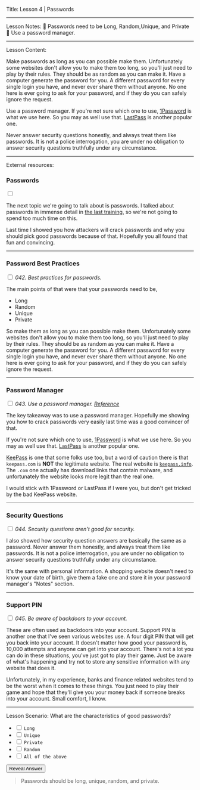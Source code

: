 Title:
Lesson 4 | Passwords

---

Lesson Notes:
:dart: Passwords need to be Long, Random,Unique, and Private
:dart: Use a password manager.

---

Lesson Content:

Make passwords as long as you can possible make them. Unfortunately some websites don't allow you to make them too long, so you'll just need to play by their rules. They should be as random as you can make it. Have a computer generate the password for you. A different password for every single login you have, and never ever share them without anyone. No one here is ever going to ask for your password, and if they do you can safely ignore the request.

Use a password manager. If you're not sure which one to use, [1Password]() is what we use here. So you may as well use that. [LastPass]() is another popular one.

Never answer security questions honestly, and always treat them like passwords. It is not a police interrogation, you are under no obligation to answer security questions truthfully under any circumstance.

---

External resources:

### Passwords

_<input type="checkbox" id="041" /><label for="041">![]()</label>_

The next topic we're going to talk about is passwords. I talked about passwords in immense detail in [the last training](), so we're not going to spend too much time on this.

Last time I showed you how attackers will crack passwords and why you should pick good passwords because of that. Hopefully you all found that fun and convincing.

---

### Password Best Practices

<input type="checkbox" id="042" /><label for="042">![]()</label>
_042. Best practices for passwords._

The main points of that were that your passwords need to be,

* Long
* Random
* Unique
* Private

So make them as long as you can possible make them. Unfortunately some websites don't allow you to make them too long, so you'll just need to play by their rules. They should be as random as you can make it. Have a computer generate the password for you. A different password for every single login you have, and never ever share them without anyone. No one here is ever going to ask for your password, and if they do you can safely ignore the request.

---

### Password Manager

<input type="checkbox" id="043" /><label for="043">![]()</label>
_043. Use a password manager. [Reference]()_

The key takeaway was to use a password manager. Hopefully me showing you how to crack passwords very easily last time was a good convincer of that.

If you're not sure which one to use, [1Password]() is what we use here. So you may as well use that. [LastPass]() is another popular one.

[KeePass]() is one that some folks use too, but a word of caution there is that `keepass.com` is **NOT** the legitimate website. The real website is [`keepass.info`](). The `.com` one actually has download links that contain malware, and unfortunately the website looks more legit than the real one.

I would stick with 1Password or LastPass if I were you, but don't get tricked by the bad KeePass website.

---

### Security Questions

<input type="checkbox" id="044" /><label for="044">![]()</label>
_044. Security questions aren't good for security._

I also showed how security question answers are basically the same as a password. Never answer them honestly, and always treat them like passwords. It is not a police interrogation, you are under no obligation to answer security questions truthfully under any circumstance.

It's the same with personal information. A shopping website doesn't need to know your date of birth, give them a fake one and store it in your password manager's "Notes" section.

---

### Support PIN

<input type="checkbox" id="045" /><label for="045">![]()</label>
_045. Be aware of backdoors to your account._

These are often used as backdoors into your account. Support PIN is another one that I've seen various websites use. A four digit PIN that will get you back into your account. It doesn't matter how good your password is, 10,000 attempts and anyone can get into your account. There's not a lot you can do in these situations, you've just got to play their game. Just be aware of what's happening and try not to store any sensitive information with any website that does it.

Unfortunately, in my experience, banks and finance related websites tend to be the worst when it comes to these things. You just need to play their game and hope that they'll give you your money back if someone breaks into your account. Small comfort, I know.

---

Lesson Scenario:
What are the characteristics of good passwords?

- <input type="checkbox"> `Long`
- <input type="checkbox"> `Unique`
- <input type="checkbox"> `Private`
- <input type="checkbox"> `Random`
- <input type="checkbox"> `All of the above`

<div class="reveal-answer">
	<button class="button">Reveal Answer</button>
	<blockquote><p>Passwords should be long, unique, random, and private.
</p></blockquote>
